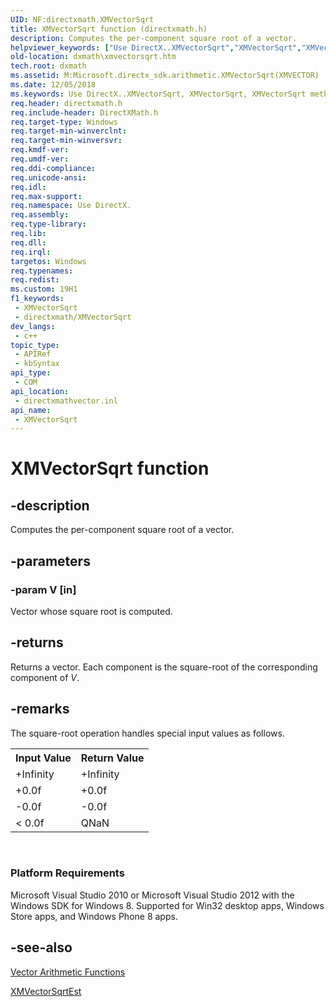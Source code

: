 ```yaml
---
UID: NF:directxmath.XMVectorSqrt
title: XMVectorSqrt function (directxmath.h)
description: Computes the per-component square root of a vector.
helpviewer_keywords: ["Use DirectX..XMVectorSqrt","XMVectorSqrt","XMVectorSqrt method [DirectX Math Support APIs]","dxmath.xmvectorsqrt"]
old-location: dxmath\xmvectorsqrt.htm
tech.root: dxmath
ms.assetid: M:Microsoft.directx_sdk.arithmetic.XMVectorSqrt(XMVECTOR)
ms.date: 12/05/2018
ms.keywords: Use DirectX..XMVectorSqrt, XMVectorSqrt, XMVectorSqrt method [DirectX Math Support APIs], dxmath.xmvectorsqrt
req.header: directxmath.h
req.include-header: DirectXMath.h
req.target-type: Windows
req.target-min-winverclnt: 
req.target-min-winversvr: 
req.kmdf-ver: 
req.umdf-ver: 
req.ddi-compliance: 
req.unicode-ansi: 
req.idl: 
req.max-support: 
req.namespace: Use DirectX.
req.assembly: 
req.type-library: 
req.lib: 
req.dll: 
req.irql: 
targetos: Windows
req.typenames: 
req.redist: 
ms.custom: 19H1
f1_keywords:
 - XMVectorSqrt
 - directxmath/XMVectorSqrt
dev_langs:
 - c++
topic_type:
 - APIRef
 - kbSyntax
api_type:
 - COM
api_location:
 - directxmathvector.inl
api_name:
 - XMVectorSqrt
---
```


# XMVectorSqrt function


## -description

Computes the per-component square root of a vector.

## -parameters

### -param V [in]

Vector whose square root is computed.

## -returns

Returns a vector. Each component is the square-root of the corresponding component of <i>V</i>.

## -remarks

The square-root operation handles special input values as follows.

<table>
<tr>
<th>Input Value</th>
<th>Return Value</th>
</tr>
<tr>
<td>+Infinity</td>
<td>+Infinity</td>
</tr>
<tr>
<td>+0.0f</td>
<td>+0.0f</td>
</tr>
<tr>
<td>-0.0f</td>
<td>-0.0f</td>
</tr>
<tr>
<td>&lt; 0.0f</td>
<td>QNaN</td>
</tr>
</table>
 

<h3><a id="Platform_Requirements"></a><a id="platform_requirements"></a><a id="PLATFORM_REQUIREMENTS"></a>Platform Requirements</h3>
Microsoft Visual Studio 2010 or Microsoft Visual Studio 2012 with the Windows SDK for Windows 8. Supported for Win32 desktop apps, Windows Store apps, and Windows Phone 8 apps.

## -see-also

<a href="https://docs.microsoft.com/windows/desktop/dxmath/ovw-xnamath-reference-functions-vector-arithmetic">Vector Arithmetic Functions</a>



<a href="https://docs.microsoft.com/windows/desktop/api/directxmath/nf-directxmath-xmvectorsqrtest">XMVectorSqrtEst</a>

